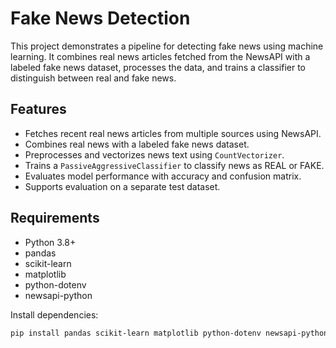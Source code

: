 # Fake News Detection

This project demonstrates a pipeline for detecting fake news using machine learning. It combines real news articles fetched from the NewsAPI with a labeled fake news dataset, processes the data, and trains a classifier to distinguish between real and fake news.

## Features

- Fetches recent real news articles from multiple sources using NewsAPI.
- Combines real news with a labeled fake news dataset.
- Preprocesses and vectorizes news text using `CountVectorizer`.
- Trains a `PassiveAggressiveClassifier` to classify news as REAL or FAKE.
- Evaluates model performance with accuracy and confusion matrix.
- Supports evaluation on a separate test dataset.

## Requirements

- Python 3.8+
- pandas
- scikit-learn
- matplotlib
- python-dotenv
- newsapi-python

Install dependencies:
```sh
pip install pandas scikit-learn matplotlib python-dotenv newsapi-python
